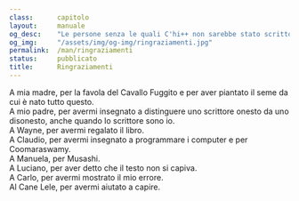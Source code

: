 ```yaml
---
class:      capitolo
layout:     manuale
og_desc:    "Le persone senza le quali C'hi++ non sarebbe stato scritto. (Decidete voi se sarebbe stato un bene o un male.)"
og_img:     "/assets/img/og-img/ringraziamenti.jpg"
permalink:  /man/ringraziamenti
status:     pubblicato
title:      Ringraziamenti
---
```


A mia madre, per la favola del Cavallo Fuggito e per aver piantato il seme da cui è nato tutto questo.<br />
A mio padre, per avermi insegnato a distinguere uno scrittore onesto da uno disonesto, anche quando lo scrittore sono io.<br />
A Wayne, per avermi regalato il libro.<br />
A Claudio, per avermi insegnato a programmare i computer e per Coomaraswamy.<br />
A Manuela, per Musashi.<br />
A Luciano, per aver detto che il testo non si capiva.<br />
A Carlo, per avermi mostrato il mio errore.<br />
Al Cane Lele, per avermi aiutato a capire.<br />
<br />
